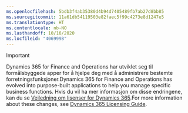 ```yaml
---
ms.openlocfilehash: 5bdb3f4ab35380d4b94d7405489fb7ab27d8bb85
ms.sourcegitcommit: 11a61db54119503e82faec5f99c4273e8d1247e5
ms.translationtype: HT
ms.contentlocale: nb-NO
ms.lasthandoff: 10/16/2020
ms.locfileid: "4069998"
---
```

> [!IMPORTANT]
> <span data-ttu-id="a5865-101">Dynamics 365 for Finance and Operations har utviklet seg til formålsbyggede apper for å hjelpe deg med å administrere bestemte forretningsfunksjoner.</span><span class="sxs-lookup"><span data-stu-id="a5865-101">Dynamics 365 for Finance and Operations has evolved into purpose-built applications to help you manage specific business functions.</span></span> <span data-ttu-id="a5865-102">Hvis du vil ha mer informasjon om disse endringene, kan du se [Veiledning om lisenser for Dynamics 365](https://mbs.microsoft.com/Files/public/365/Dynamics365LicensingGuide.pdf).</span><span class="sxs-lookup"><span data-stu-id="a5865-102">For more information about these changes, see [Dynamics 365 Licensing Guide](https://mbs.microsoft.com/Files/public/365/Dynamics365LicensingGuide.pdf).</span></span>
 
